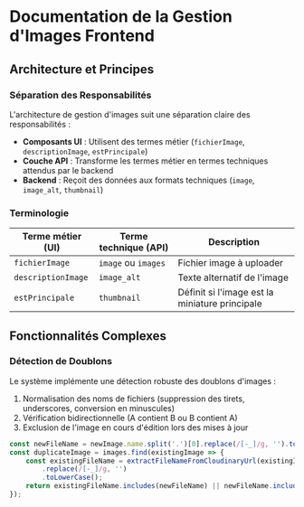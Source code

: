 # Documentation de la Gestion d'Images Frontend

## Architecture et Principes

### Séparation des Responsabilités

L'architecture de gestion d'images suit une séparation claire des responsabilités :

- **Composants UI** : Utilisent des termes métier (`fichierImage`, `descriptionImage`, `estPrincipale`)
- **Couche API** : Transforme les termes métier en termes techniques attendus par le backend
- **Backend** : Reçoit des données aux formats techniques (`image`, `image_alt`, `thumbnail`)

### Terminologie

| Terme métier (UI) | Terme technique (API) | Description |
|-------------------|----------------------|-------------|
| `fichierImage` | `image` ou `images` | Fichier image à uploader |
| `descriptionImage` | `image_alt` | Texte alternatif de l'image |
| `estPrincipale` | `thumbnail` | Définit si l'image est la miniature principale |

## Fonctionnalités Complexes

### Détection de Doublons

Le système implémente une détection robuste des doublons d'images :

1. Normalisation des noms de fichiers (suppression des tirets, underscores, conversion en minuscules)
2. Vérification bidirectionnelle (A contient B ou B contient A)
3. Exclusion de l'image en cours d'édition lors des mises à jour

```jsx
const newFileName = newImage.name.split('.')[0].replace(/[-_]/g, '').toLowerCase();
const duplicateImage = images.find(existingImage => {
    const existingFileName = extractFileNameFromCloudinaryUrl(existingImage.url)
        .replace(/[-_]/g, '')
        .toLowerCase();
    return existingFileName.includes(newFileName) || newFileName.includes(existingFileName);
});